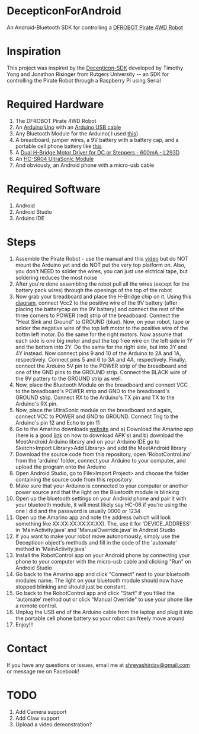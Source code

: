DecepticonForAndroid
====================

An Android-Bluetooth SDK for controlling a [DFROBOT Pirate 4WD Robot](http://www.dfrobot.com/index.php?route=product/product&product_id=97)

Inspiration
===========

This project was inspired by the [Decepticon-SDK](https://github.com/RutgersRoboticsResearch/Decepticon-SDK) developed by Timothy Yong and Jonathon Risinger from Rutgers University -- an SDK for
controlling the Pirate Robot through a Raspberry Pi using Serial

Required Hardware
==================
1. The DFROBOT Pirate 4WD Robot
2. An [Arduino Uno](http://arduino.cc/en/Main/arduinoBoardUno) with an [Arduino USB cable](http://www.amazon.com/gp/product/B001TH7GUA/ref=oh_aui_detailpage_o04_s01?ie=UTF8&psc=1)
3. Any Bluetooth Module for the Arduino( I used [this](http://www.ebay.com/itm/1PCS-HC-06-Arduino-Wireless-Bluetooth-Transeiver-RF-Module-Serial-4Pin-Port-line-/271305987900))
4. A breadboard, jumper wires, a 9V battery with a battery cap, and a portable cell phone battery like [this](http://www.amazon.com/PNY-BD2600-2600mAh-Amp-PowerPack/dp/B00A5C4QDK)
5. A [Dual H-Bridge Motor Driver for DC or Steppers - 600mA - L293D](http://www.adafruit.com/blog/2012/05/01/new-product-dual-h-bridge-motor-driver-for-dc-or-steppers-600ma-l293d/)
6. An [HC-SR04 UltraSonic Module](http://www.amazon.com/SainSmart-HC-SR04-Ranging-Detector-Distance/dp/B004U8TOE6)
7. And obviously, an Android phone with a micro-usb cable

Required Software
=================
1. Android 
2. Android Studio
3. Arduino IDE

Steps
=====

1. Assemble the Pirate Robot - use the manual and this [video](https://opensourcehardwaregroup.com/assemble-dfrobot-pirate-4wd-mobile-platform/)
   but do NOT mount the Arduino yet and do NOT put the very top platform on. Also, you don't NEED to solder the wires, you can just use elctrical
   tape, but soldering reduces the most noise
2. After you're done assembling the robot pull all the wires (except for the battery pack wires) through the openings of the top
   of the robot
3. Now grab your breadboard and place the H-Bridge chip on it. Using this [diagram](https://itp.nyu.edu/physcomp/wp-content/uploads/hbridge_labpinout.jpg), connect Vcc2 to the positive wire of the 9V battery (after placing the batterycap on the 9V battery) 
    and connect the rest of the three corners to POWER (red) strip of the breadboard. Connect the "Heat Sink and Ground" to GROUND (blue). Now, on your robot, tape or solder the negative wire of the top left motor to the positive wire of the bottm left
    motor. Do the same for the right motors. Now assume that each side is one big motor and put the top free wire on the left side in 1Y and the bottom into 2Y.
    Do the same for the right side, but into 3Y and 4Y instead. Now connect pins 9 and 10 of the Arduino to 2A and 1A, respectively. Connect pins 5 and 6 to 3A and 4A, respectively.
    Finally, connect the Arduino 5V pin to the POWER strip of the breadboard and one of the GND pins to the GROUND strip. Connect the BLACK wire of the 9V pattery to the GROUND strip as well.
4. Now, place the Bluetooth Module on the breadboard and connect VCC to the breadboard's POWER strip and GND to the breadboard's GROUND strip. Connect RX to the Arduino's TX pin and TX to the Arduino's RX pin.
5. Now, place the UltraSonic module on the breadboard and again, connect VCC to POWER and GND to GROUND. Connect Trig to the Arduino's pin 12 and Echo to pin 11
6. Go to the Amarino downloads [website](http://www.amarino-toolkit.net/index.php/download.html) and a) Download the Amarino app (here is a good [link](http://www.talkandroid.com/guides/beginner/install-apk-files-on-android/) on how to download APK's)
    and b) download the MeetAndroid Arduino library and on your Arduino IDE go to Sketch>Import Library>Add Library> and add the MeetAndroid library
7. Download the source code from this repository, open 'RobotControl.ino' from the 'arduino' folder, connect your Arduino to your computer, and upload the program onto the Arduino
8. Open Android Studio, go to File>Import Project> and choose the folder containing the source code from this repository
9. Make sure that your Arduino is connected to your computer or another power source and that the light on the Bluetooth module is blinking
10. Open up the bluetooth settings on your Android phone and pair it with your bluetooth module, it will most likely say HC-06 if you're using the one I did and the password is usually 0000 or 1234
11. Open up the Amarino app and note the address (which will look something like XX:XX:XX:XX:XX:XX). The, use it for 'DEVICE_ADDRESS' in 'MainActivity.java' and 'ManualOverride.java' in Android Studio
12. If you want to make your robot move autonomously, simply use the Decepticon object's methods and fill in the code of the 'automate' method in 'MainActivity.java'
13. Install the RobotControl app on your Android phone by connecting your phone to your computer with the micro-usb cable and clicking "Run" on Android Studio
14. Go back to the Amarino app and click "Connect" next to your bluetooth modules name. The light on your bluetooth module should now have stopped blinking and should just be constant.
15. Go back to the RobotControl app and click "Start" if you filled the 'automate' method out or click "Manual Override" to use your phone like a remote control.
16. Unplug the USB end of the Arduino cable from the laptop and plug it into the portable cell phone battery so your robot can freely move around 
17. Enjoy!!!

Contact
=======

If you have any questions or issues, email me at shreyashirday@gmail.com or message me on Facebook!

TODO
====
1. Add Camera support
2. Add Claw support
3. Upload a video demonstration?
    

